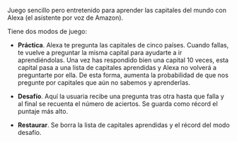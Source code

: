 Juego sencillo pero entretenido para aprender las capitales del mundo con Alexa (el asistente por voz de Amazon).

Tiene dos modos de juego:

- **Práctica**. Alexa te pregunta las capitales de cinco países. Cuando fallas, te vuelve a preguntar la misma capital para ayudarte a ir aprendiéndolas. Una vez has respondido bien una capital 10 veces, esta capital pasa a una lista de capitales aprendidas y Alexa no volverá a preguntarte por ella. De esta forma, aumenta la probabilidad de que nos pregunte por capitales que aún no sabemos y aprenderlas.

- **Desafío**. Aquí la usuaria recibe una pregunta tras otra hasta que falla y al final se recuenta el número de aciertos. Se guarda como récord el puntaje más alto.

- **Restaurar**. Se borra la lista de capitales aprendidas y el récord del modo desafío.

